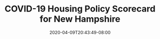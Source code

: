 ---
title: "COVID-19 Housing Policy Scorecard for New Hampshire"
date: 2020-04-09T20:43:49-08:00
layout: single
type: covid-policy-rankings
state_abbrev: nh # use state abbreviation.
state_title: New Hampshire
photoCredit:
hasSubnav: true
socialDescription: COVID-19 Housing Policy Scorecard for New Hampshire
description: See how New Hampshire ranks in our nationwide scorecard of housing policies in response to COVID-19.
url: /covid-policy-rankings/nh
aliases:
    - /covid-policy-rankings/nh
    - /covid-policy-rankings/new-hampshire
    - /es/covid-policy-rankings/nh
    - /es/covid-policy-rankings/new-hampshire
---